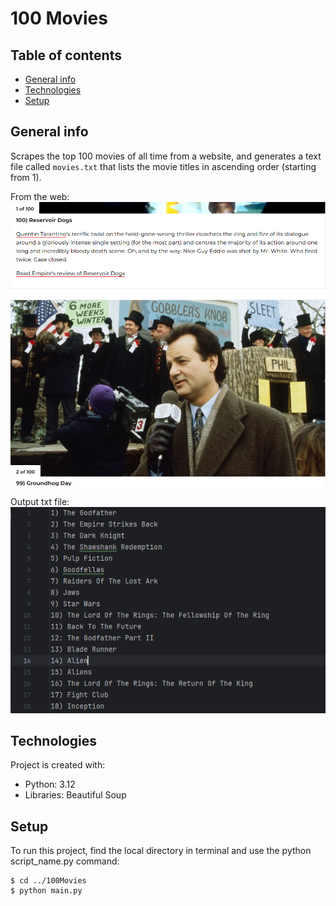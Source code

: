 # 100 Movies

## Table of contents
* [General info](#general-info)
* [Technologies](#technologies)
* [Setup](#setup)

## General info
Scrapes the top 100 movies of all time from a website, and generates a text file called `movies.txt` that lists the movie titles in ascending order (starting from 1).

From the web:
![100movies_web](100moviesweb.PNG)

Output txt file:
![100movies_txt](100moviestxt.PNG)
	
## Technologies
Project is created with:
* Python: 3.12
* Libraries: Beautiful Soup
	
## Setup
To run this project, find the local directory in terminal and use the python script_name.py command:
```
$ cd ../100Movies
$ python main.py
```